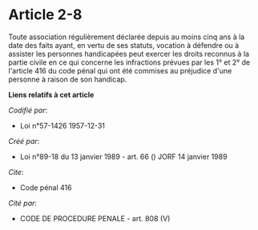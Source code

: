 # Article 2-8

Toute association régulièrement déclarée depuis au moins cinq ans à la date des faits ayant, en vertu de ses statuts,
vocation à défendre ou à assister les personnes handicapées peut exercer les droits reconnus à la partie civile en ce qui
concerne les infractions prévues par les 1° et 2° de l'article 416 du code pénal qui ont été commises au préjudice d'une
personne à raison de son handicap.

**Liens relatifs à cet article**

_Codifié par_:

  - Loi n°57-1426 1957-12-31

_Créé par_:

  - Loi n°89-18 du 13 janvier 1989 - art. 66 () JORF 14 janvier 1989

_Cite_:

  - Code pénal 416

_Cité par_:

  - CODE DE PROCEDURE PENALE - art. 808 (V)
